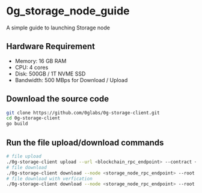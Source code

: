 # 0g_storage_node_guide
A simple guide to launching Storage node


## Hardware Requirement
- Memory: 16 GB RAM
- CPU: 4 cores
- Disk: 500GB / 1T NVME SSD
- Bandwidth: 500 MBps for Download / Upload

## Download the source code
```bash
git clone https://github.com/0glabs/0g-storage-client.git
cd 0g-storage-client
go build
```

## Run the file upload/download commands
```bash
# file upload
./0g-storage-client upload --url <blockchain_rpc_endpoint> --contract <log_contract_address> --key <private_key> --node <storage_node_rpc_endpoint> --file <file_path>
# file download
./0g-storage-client download --node <storage_node_rpc_endpoint> --root <file_root_hash> --file <output_file_path>
# file download with verfication
./0g-storage-client download --node <storage_node_rpc_endpoint> --root <file_root_hash> --file <output_file_path> --proof
```
